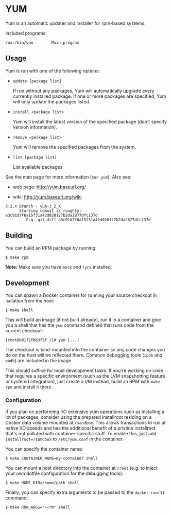 # YUM

Yum is an automatic updater and installer for rpm-based systems.

Included programs:

    /usr/bin/yum		Main program

## Usage

Yum is run with one of the following options:

* `update [package list]`

  If run without any packages, Yum will automatically upgrade every currently
  installed package.  If one or more packages are specified, Yum will only
  update the packages listed.

* `install <package list>`

  Yum will install the latest version of the specified package (don't specify
  version information).

* `remove <package list>`

  Yum will remove the specified packages from the system.

* `list [package list]`

  List available packages.

See the man page for more information (`man yum`).  Also see:

* web page: http://yum.baseurl.org/

* wiki: http://yum.baseurl.org/wiki

```
3.2.X Branch - yum-3_2_X
      Starting commit is roughly: a3c91d7f6a15f31a42d020127b2da2877dfc137d
         E.g. git diff a3c91d7f6a15f31a42d020127b2da2877dfc137d
```

## Building

You can build an RPM package by running:

    $ make rpm

**Note:** Make sure you have `mock` and `lynx` installed.

## Development

You can spawn a Docker container for running your source checkout in isolation
from the host:

    $ make shell

This will build an image (if not built already), run it in a container and give
you a shell that has the `yum` command defined that runs code from the current
checkout:

    [root@b0172fbb3f3f /]# yum [...]

The checkout is bind-mounted into the container so any code changes you do on
the host will be reflected there.  Common debugging tools (`ipdb` and `pudb`)
are included in the image.

This should suffice for most development tasks.  If you're working on code that
requires a specific environment (such as the LVM snapshotting feature or
systemd integration), just create a VM instead, build an RPM with `make rpm`
and install it there.

### Configuration

If you plan on performing I/O extensive yum operations such as installing a lot
of packages, consider using the prepared installroot residing on a Docker data
volume mounted at `/sandbox`.  This allows transactions to run at native I/O
speeds and has the additional benefit of a pristine installroot that's not
polluted with container-specific stuff.  To enable this, just add
`installroot=/sandbox` to `/etc/yum.conf` in the container.

You can specify the container name:

    $ make CONTAINER_NAME=my-container shell

You can mount a host directory into the container at `/root` (e.g. to inject
your own dotfile configuration for the debugging tools):

    $ make HOME_DIR=/some/path shell

Finally, you can specify extra arguments to be passed to the `docker-run(1)`
command:

    $ make RUN_ARGS="--rm" shell
